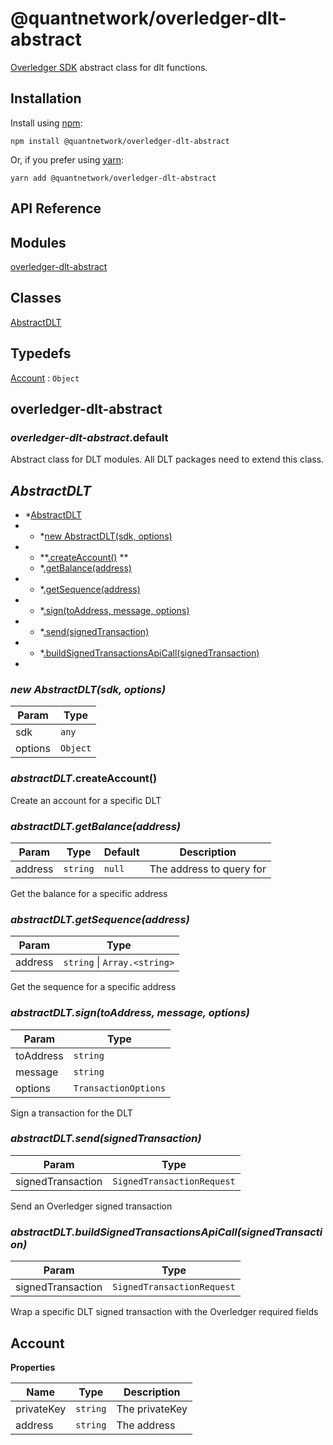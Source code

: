 [docs]: https://github.com/quantnetwork/overledger-sdk-javascript/blob/master/README.md
[repo]: https://github.com/quantnetwork/overledger-sdk-javascript

# @quantnetwork/overledger-dlt-abstract

[Overledger SDK][repo] abstract class for dlt functions.

## Installation

Install using [npm](https://www.npmjs.org/):
```
npm install @quantnetwork/overledger-dlt-abstract
```

Or, if you prefer using [yarn](https://yarnpkg.com/):

```
yarn add @quantnetwork/overledger-dlt-abstract
```

## API Reference

## Modules

<dl>
<dt><a href="#module_overledger-dlt-abstract">overledger-dlt-abstract</a></dt>
<dd></dd>
</dl>

## Classes

<dl>
<dt><a href="#AbstractDLT">AbstractDLT</a></dt>
<dd></dd>
</dl>

## Typedefs

<dl>
<dt><a href="#Account">Account</a> : <code>Object</code></dt>
<dd></dd>
</dl>

<a name="module_overledger-dlt-abstract"></a>

## overledger-dlt-abstract
<a name="module_overledger-dlt-abstract.default"></a>

### *overledger-dlt-abstract*.default
Abstract class for DLT modules. All DLT packages need to extend this class.

<a name="AbstractDLT"></a>

## *AbstractDLT*

* *[AbstractDLT](#AbstractDLT)
*
    * *[new AbstractDLT(sdk, options)](#new_AbstractDLT_new)
*
    * **[.createAccount()](#AbstractDLT+createAccount)
**
    * *[.getBalance(address)](#AbstractDLT+getBalance)
*
    * *[.getSequence(address)](#AbstractDLT+getSequence)
*
    * *[.sign(toAddress, message, options)](#AbstractDLT+sign)
*
    * *[.send(signedTransaction)](#AbstractDLT+send)
*
    * *[.buildSignedTransactionsApiCall(signedTransaction)](#AbstractDLT+buildSignedTransactionsApiCall)
*

<a name="new_AbstractDLT_new"></a>

### *new AbstractDLT(sdk, options)*

| Param | Type |
| --- | --- |
| sdk | <code>any</code> | 
| options | <code>Object</code> | 

<a name="AbstractDLT+createAccount"></a>

### ***abstractDLT*.createAccount()**
Create an account for a specific DLT

<a name="AbstractDLT+getBalance"></a>

### **abstractDLT*.getBalance(address)*

| Param | Type | Default | Description |
| --- | --- | --- | --- |
| address | <code>string</code> | <code>null</code> | The address to query for |

Get the balance for a specific address

<a name="AbstractDLT+getSequence"></a>

### **abstractDLT*.getSequence(address)*

| Param | Type |
| --- | --- |
| address | <code>string</code> \| <code>Array.&lt;string&gt;</code> | 

Get the sequence for a specific address

<a name="AbstractDLT+sign"></a>

### **abstractDLT*.sign(toAddress, message, options)*

| Param | Type |
| --- | --- |
| toAddress | <code>string</code> | 
| message | <code>string</code> | 
| options | <code>TransactionOptions</code> | 

Sign a transaction for the DLT

<a name="AbstractDLT+send"></a>

### **abstractDLT*.send(signedTransaction)*

| Param | Type |
| --- | --- |
| signedTransaction | <code>SignedTransactionRequest</code> | 

Send an Overledger signed transaction

<a name="AbstractDLT+buildSignedTransactionsApiCall"></a>

### **abstractDLT*.buildSignedTransactionsApiCall(signedTransaction)*

| Param | Type |
| --- | --- |
| signedTransaction | <code>SignedTransactionRequest</code> | 

Wrap a specific DLT signed transaction with the Overledger required fields

<a name="Account"></a>

## Account
**Properties**

| Name | Type | Description |
| --- | --- | --- |
| privateKey | <code>string</code> | The privateKey |
| address | <code>string</code> | The address |

